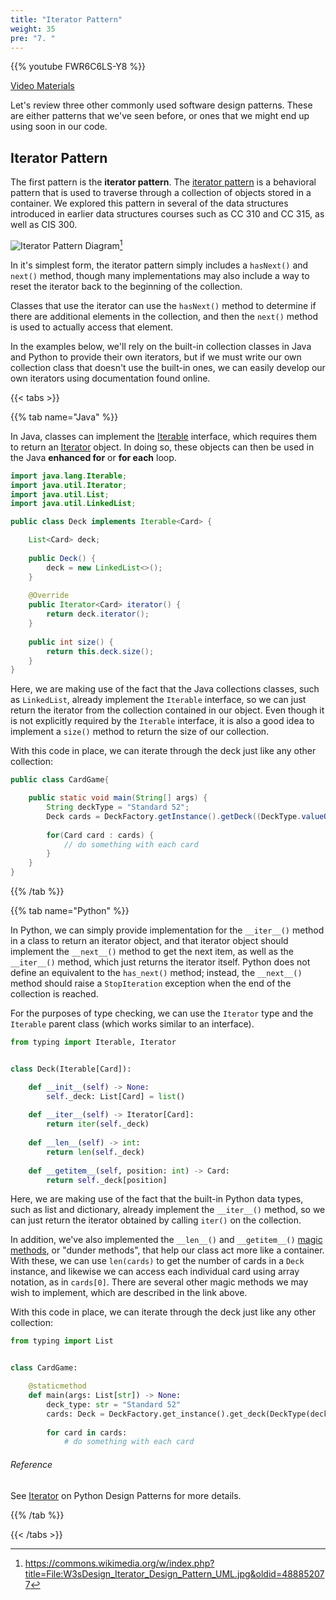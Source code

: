 ```yaml
---
title: "Iterator Pattern"
weight: 35
pre: "7. "
---
```


{{% youtube FWR6C6LS-Y8 %}}

[Video Materials](video)

Let's review three other commonly used software design patterns. These are either patterns that we've seen before, or ones that we might end up using soon in our code.

## Iterator Pattern

The first pattern is the **iterator pattern**. The [iterator pattern](https://en.wikipedia.org/wiki/Iterator_pattern) is a behavioral pattern that is used to traverse through a collection of objects stored in a container. We explored this pattern in several of the data structures introduced in earlier data structures courses such as CC 310 and CC 315, as well as CIS 300. 

![Iterator Pattern Diagram](/cc410/images/12/iterator.jpg)[^1]

[^1]: https://commons.wikimedia.org/w/index.php?title=File:W3sDesign_Iterator_Design_Pattern_UML.jpg&oldid=488852077

In it's simplest form, the iterator pattern simply includes a `hasNext()` and `next()` method, though many implementations may also include a way to reset the iterator back to the beginning of the collection.

Classes that use the iterator can use the `hasNext()` method to determine if there are additional elements in the collection, and then the `next()` method is used to actually access that element.

In the examples below, we'll rely on the built-in collection classes in Java and Python to provide their own iterators, but if we must write our own collection class that doesn't use the built-in ones, we can easily develop our own iterators using documentation found online.

{{< tabs >}}

{{% tab name="Java" %}}

In Java, classes can implement the [Iterable](https://docs.oracle.com/javase/8/docs/api/java/lang/Iterable.html) interface, which requires them to return an [Iterator](https://docs.oracle.com/javase/8/docs/api/java/util/Iterator.html) object. In doing so, these objects can then be used in the Java **enhanced for** or **for each** loop.

```java
import java.lang.Iterable;
import java.util.Iterator;
import java.util.List;
import java.util.LinkedList;

public class Deck implements Iterable<Card> {

    List<Card> deck;
    
    public Deck() {
        deck = new LinkedList<>();
    }
    
    @Override
    public Iterator<Card> iterator() {
        return deck.iterator();
    }
    
    public int size() {
        return this.deck.size();
    }
}
```

Here, we are making use of the fact that the Java collections classes, such as `LinkedList`, already implement the `Iterable` interface, so we can just return the iterator from the collection contained in our object. Even though it is not explicitly required by the `Iterable` interface, it is also a good idea to implement a `size()` method to return the size of our collection.

With this code in place, we can iterate through the deck just like any other collection:

```java
public class CardGame{

    public static void main(String[] args) {
        String deckType = "Standard 52";
        Deck cards = DeckFactory.getInstance().getDeck((DeckType.valueOf(deckType)));
        
        for(Card card : cards) {
            // do something with each card
        }
    }
}
```

{{% /tab %}}

{{% tab name="Python" %}}

In Python, we can simply provide implementation for the `__iter__()` method in a class to return an iterator object, and that iterator object should implement the `__next__()` method to get the next item, as well as the `__iter__()` method, which just returns the iterator itself. Python does not define an equivalent to the `has_next()` method; instead, the `__next__()` method should raise a `StopIteration` exception when the end of the collection is reached.

For the purposes of type checking, we can use the `Iterator` type and the `Iterable` parent class (which works similar to an interface).

```python
from typing import Iterable, Iterator


class Deck(Iterable[Card]):

    def __init__(self) -> None:
        self._deck: List[Card] = list()
    
    def __iter__(self) -> Iterator[Card]:
        return iter(self._deck)
        
    def __len__(self) -> int:
        return len(self._deck)
        
    def __getitem__(self, position: int) -> Card:
        return self._deck[position]
```

Here, we are making use of the fact that the built-in Python data types, such as list and dictionary, already implement the `__iter__()` method, so we can just return the iterator obtained by calling `iter()` on the collection.

In addition, we've also implemented the `__len__()` and `__getitem__()` [magic methods](https://docs.python.org/3/reference/datamodel.html#emulating-container-types), or "dunder methods", that help our class act more like a container. With these, we can use `len(cards)` to get the number of cards in a `Deck` instance, and likewise we can access each individual card using array notation, as in `cards[0]`. There are several other magic methods we may wish to implement,  which are described in the link above.

With this code in place, we can iterate through the deck just like any other collection:

```python
from typing import List


class CardGame:

    @staticmethod
    def main(args: List[str]) -> None:
        deck_type: str = "Standard 52"
        cards: Deck = DeckFactory.get_instance().get_deck(DeckType(deck_type))
            
        for card in cards:
            # do something with each card
```

###### Reference

See [Iterator](https://python-patterns.guide/gang-of-four/iterator/) on Python Design Patterns for more details.

{{% /tab %}}

{{< /tabs >}}